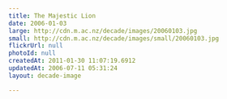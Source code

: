 ```yaml
---
title: The Majestic Lion
date: 2006-01-03
large: http://cdn.m.ac.nz/decade/images/20060103.jpg
small: http://cdn.m.ac.nz/decade/images/small/20060103.jpg
flickrUrl: null
photoId: null
createdAt: 2011-01-30 11:07:19.6912
updatedAt: 2006-07-11 05:31:24
layout: decade-image

---
```


